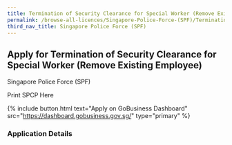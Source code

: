 ```yaml
---
title: Termination of Security Clearance for Special Worker (Remove Existing Employee)
permalink: /browse-all-licences/Singapore-Police-Force-(SPF)/Termination-of-Security-Clearance-for-Special-Worker-(Remove-Existing-Employee)
third_nav_title: Singapore Police Force (SPF)
---
```


## Apply for Termination of Security Clearance for Special Worker (Remove Existing Employee)

Singapore Police Force (SPF)

Print SPCP Here


{% include button.html text="Apply on GoBusiness Dashboard" src="https://dashboard.gobusiness.gov.sg/" type="primary" %}

### Application Details

